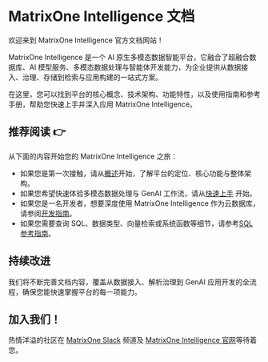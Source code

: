 # **MatrixOne Intelligence 文档**

欢迎来到 MatrixOne Intelligence 官方文档网站！

MatrixOne Intelligence 是一个 AI 原生多模态数据智能平台，它融合了超融合数据库、AI 模型服务、多模态数据处理与智能体开发能力，为企业提供从数据接入、治理、存储到检索与应用构建的一站式方案。

在这里，您可以找到平台的核心概念、技术架构、功能特性，以及使用指南和参考手册，帮助您快速上手并深入应用 MatrixOne Intelligence。

## **推荐阅读 👉**

从下面的内容开始您的 MatrixOne Intelligence 之旅：

- 如果您是第一次接触，请从[概述](MatrixOne-Intelligence/Overview/matrixone-intelligence-introduction.md)开始，了解平台的定位、核心功能与整体架构。
- 如果您希望快速体验多模态数据处理与 GenAI 工作流，请从[快速上手](MatrixOne-Intelligence/Get-Started/workspace.md) 开始。
- 如果您是一名开发者，想要深度使用 MatrixOne Intelligence 作为云数据库，请参阅[开发指南](MatrixOne-Intelligence/App-Develop/Tutorial/develop-python-crud-demo.md)。
- 如果您需要查询 SQL、数据类型、向量检索或系统函数等细节，请参考[SQL 参考指南](MatrixOne-Intelligence/Reference/SQL-Reference/Data-Definition-Language/create-database.md)。

## **持续改进**

我们将不断完善文档内容，覆盖从数据接入、解析治理到 GenAI 应用开发的全流程，确保您能快速掌握平台的每一项能力。

## **加入我们！**

热情洋溢的社区在 [MatrixOne Slack](https://matrixoneworkspace.slack.com/) 频道及 [MatrixOne Intelligence 官网](https://matrixorigin.cn/)等待着您。
